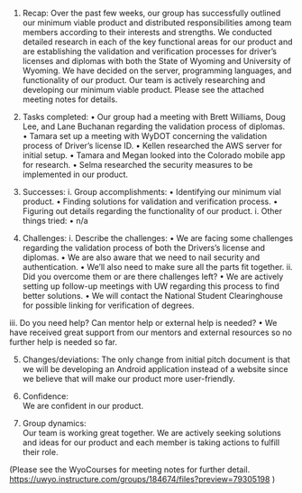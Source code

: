 
1.	Recap: 
Over the past few weeks, our group has successfully outlined our minimum viable product and distributed responsibilities among team members according to their interests and strengths. We conducted detailed research in each of the key functional areas for our product and are establishing the validation and verification processes for driver’s licenses and diplomas with both the State of Wyoming and University of Wyoming. We have decided on the server, programming languages, and functionality of our product. Our team is actively researching and developing our minimum viable product.  Please see the attached meeting notes for details.

2.	Tasks completed: 
•	Our group had a meeting with Brett Williams, Doug Lee, and Lane Buchanan regarding the validation process of diplomas.  
•	Tamara set up a meeting with WyDOT concerning the validation process of Driver’s license ID.
•	Kellen researched the AWS server for initial setup. 
•	Tamara and Megan looked into the Colorado mobile app for research.
•	Selma researched the security measures to be implemented in our product.

3.	Successes:
i.	Group accomplishments:
•	Identifying our minimum vial product.
•	Finding solutions for validation and verification process.
•	Figuring out details regarding the functionality of our product.
i.	Other things tried: 
•	   n/a

4.	Challenges:
i.	Describe the challenges:
•	We are facing some challenges regarding the validation process of both the Drivers’s license and diplomas.
•	We are also aware that we need to nail security and authentication.
•	We’ll also need to make sure all the parts fit together.
ii.	Did you overcome them or are there challenges left?
•	We are actively setting up follow-up meetings with UW regarding this process to find better solutions.
•	We will contact the National Student Clearinghouse for possible linking for verification of degrees.

iii.	Do you need help? Can mentor help or external help is needed?
•	We have received great support from our mentors and external resources so no further help is needed so far. 

5.	Changes/deviations: The only change from initial pitch document is that we will be developing an Android application instead of a website since we believe that will make our product more user-friendly. 

6.	Confidence:   
We are confident in our product.

7.	Group dynamics:  
Our team is working great together. We are actively seeking solutions and ideas for our product and each member is taking actions to fulfill their role.

(Please see the WyoCourses for meeting notes for  further detail. https://uwyo.instructure.com/groups/184674/files?preview=79305198 )

